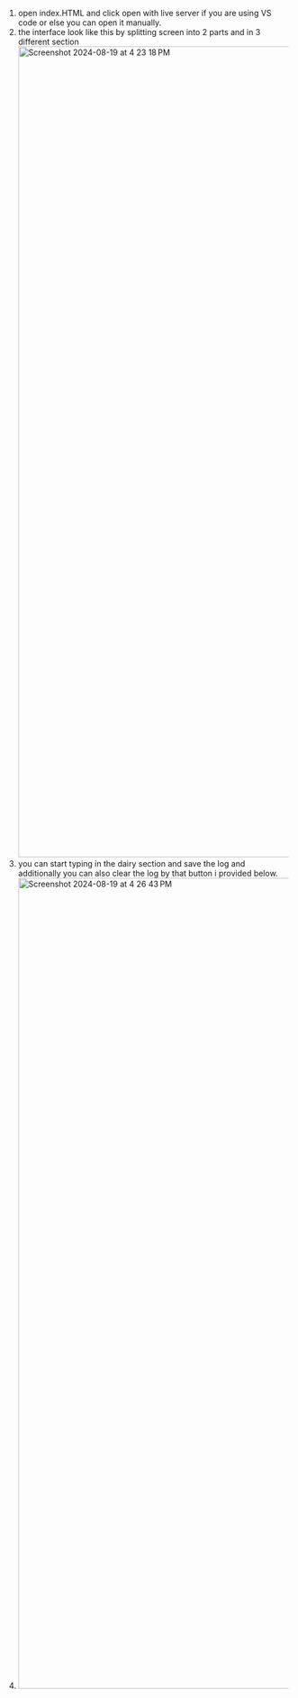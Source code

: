 1) open index.HTML and click open with live server if you are using VS code or else you can open it manually.
2) the interface look like this by splitting screen into 2 parts and  in 3 different section <img width="1440" alt="Screenshot 2024-08-19 at 4 23 18 PM" src="https://github.com/user-attachments/assets/8e900b7c-6f79-4dc6-b3b5-50654daaa18e">
3) you can start typing in the dairy section and save the log and additionally you can also clear the log by that button i provided below.
4) <img width="1440" alt="Screenshot 2024-08-19 at 4 26 43 PM" src="https://github.com/user-attachments/assets/821e5615-f111-4237-b67e-b297b743b415">
